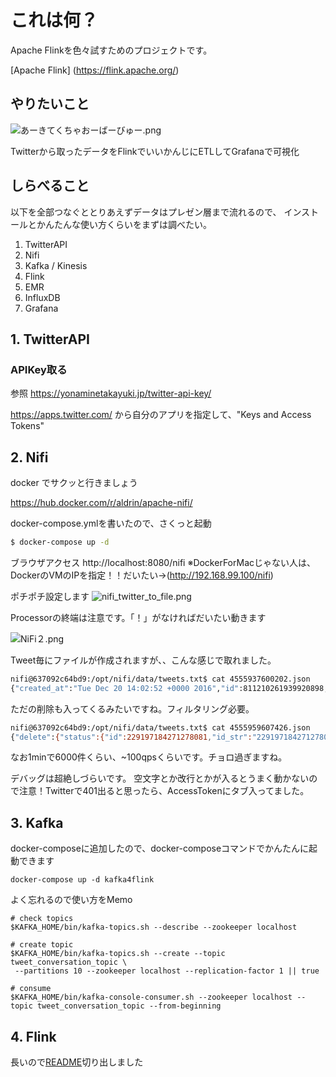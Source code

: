 # これは何？
Apache Flinkを色々試すためのプロジェクトです。

[Apache Flink] (https://flink.apache.org/)

## やりたいこと

![あーきてくちゃおーばーびゅー.png](https://qiita-image-store.s3.amazonaws.com/0/91992/1c6c7128-3dbf-0a30-b8a5-6e24b329174f.png "あーきてくちゃおーばーびゅー.png")

Twitterから取ったデータをFlinkでいいかんじにETLしてGrafanaで可視化

## しらべること

以下を全部つなぐととりあえずデータはプレゼン層まで流れるので、
インストールとかんたんな使い方くらいをまずは調べたい。

1. TwitterAPI
2. Nifi
3. Kafka / Kinesis
4. Flink
5. EMR
6. InfluxDB
7. Grafana

## 1. TwitterAPI
### APIKey取る
参照
https://yonaminetakayuki.jp/twitter-api-key/

https://apps.twitter.com/
から自分のアプリを指定して、"Keys and Access Tokens"

## 2. Nifi
docker でサクッと行きましょう

https://hub.docker.com/r/aldrin/apache-nifi/

docker-compose.ymlを書いたので、さくっと起動

```sh
$ docker-compose up -d
```

ブラウザアクセス
http://localhost:8080/nifi
※DockerForMacじゃない人は、DockerのVMのIPを指定！！だいたい→(http://192.168.99.100/nifi)

ポチポチ設定します
![nifi_twitter_to_file.png](https://qiita-image-store.s3.amazonaws.com/0/91992/8d384f3a-6012-8362-68c6-c6e876096804.png "nifi_twitter_to_file.png")

Processorの終端は注意です。「！」がなければだいたい動きます

![NiFi２.png](https://qiita-image-store.s3.amazonaws.com/0/91992/c1e9de6b-b1ed-2245-8ef7-43bd93405c1b.png "NiFi２.png")

Tweet毎にファイルが作成されますが、、こんな感じで取れました。

```sh
nifi@637092c64bd9:/opt/nifi/data/tweets.txt$ cat 4555937600202.json
{"created_at":"Tue Dec 20 14:02:52 +0000 2016","id":811210261939920898,"id_str":"811210261939920898","text":"\u306a\u3093\u304b\u61d0\u304b\u3057\u3044\u3084\u3064\u304d\u305fwwwwww","source":"\u003ca href=\"http:\/\/twitter.com\/download\/iphone\" rel=\"nofollow\"\u003eTwitter for iPhone\u003c\/a\u003e","truncated":false,"in_reply_to_status_id":null,"in_reply_to_status_id_str":null,"in_reply_to_user_id":null,"in_reply_to_user_id_str":null,"in_reply_to_screen_name":null,"user":{"id":990032060,"id_str":"990032060","name":"f u m i k a","screen_name":"yt3_fi7","location":"Tokyo","url":null,"description":"\u7389\u68ee\u3055\u3093\u25e1\u030e\u2727","protected":false,"verified":false,"followers_count":54,"friends_count":62,"listed_count":0,"favourites_count":1123,"statuses_count":23689,"created_at":"Wed Dec 05 02:38:03 +0000 2012","utc_offset":32400,"time_zone":"Tokyo","geo_enabled":false,"lang":"ja","contributors_enabled":false,"is_translator":false,"profile_background_color":"000000","profile_background_image_url":"http:\/\/abs.twimg.com\/images\/themes\/theme1\/bg.png","profile_background_image_url_https":"https:\/\/abs.twimg.com\/images\/themes\/theme1\/bg.png","profile_background_tile":false,"profile_link_color":"FFCC4D","profile_sidebar_border_color":"000000","profile_sidebar_fill_color":"000000","profile_text_color":"000000","profile_use_background_image":false,"profile_image_url":"http:\/\/pbs.twimg.com\/profile_images\/749940152986841089\/8lPOj1CA_normal.jpg","profile_image_url_https":"https:\/\/pbs.twimg.com\/profile_images\/749940152986841089\/8lPOj1CA_normal.jpg","profile_banner_url":"https:\/\/pbs.twimg.com\/profile_banners\/990032060\/1448900020","default_profile":false,"default_profile_image":false,"following":null,"follow_request_sent":null,"notifications":null},"geo":null,"coordinates":null,"place":null,"contributors":null,"is_quote_status":false,"retweet_count":0,"favorite_count":0,"entities":{"hashtags":[],"urls":[],"user_mentions":[],"symbols":[]},"favorited":false,"retweeted":false,"filter_level":"low","lang":"ja","timestamp_ms":"1482242572661"}
```

ただの削除も入ってくるみたいですね。フィルタリング必要。

```sh
nifi@637092c64bd9:/opt/nifi/data/tweets.txt$ cat 4555959607426.json
{"delete":{"status":{"id":229197184271278081,"id_str":"229197184271278081","user_id":84824529,"user_id_str":"84824529"},"timestamp_ms":"1482242573699"}}
```

なお1minで6000件くらい、~100qpsくらいです。チョロ過ぎますね。

デバッグは超絶しづらいです。
空文字とか改行とかが入るとうまく動かないので注意！Twitterで401出ると思ったら、AccessTokenにタブ入ってました。

## 3. Kafka

docker-composeに追加したので、docker-composeコマンドでかんたんに起動できます
```
docker-compose up -d kafka4flink
```

よく忘れるので使い方をMemo

```
# check topics
$KAFKA_HOME/bin/kafka-topics.sh --describe --zookeeper localhost

# create topic
$KAFKA_HOME/bin/kafka-topics.sh --create --topic tweet_conversation_topic \
 --partitions 10 --zookeeper localhost --replication-factor 1 || true

# consume
$KAFKA_HOME/bin/kafka-console-consumer.sh --zookeeper localhost --topic tweet_conversation_topic --from-beginning
```

## 4. Flink
長いので[README](flink-sample-scala/README.md)切り出しました
